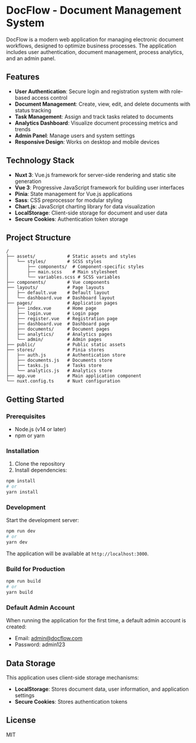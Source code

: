 # DocFlow - Document Management System

DocFlow is a modern web application for managing electronic document workflows, designed to optimize business processes. The application includes user authentication, document management, process analytics, and an admin panel.

## Features

- **User Authentication**: Secure login and registration system with role-based access control
- **Document Management**: Create, view, edit, and delete documents with status tracking
- **Task Management**: Assign and track tasks related to documents
- **Analytics Dashboard**: Visualize document processing metrics and trends
- **Admin Panel**: Manage users and system settings
- **Responsive Design**: Works on desktop and mobile devices

## Technology Stack

- **Nuxt 3**: Vue.js framework for server-side rendering and static site generation
- **Vue 3**: Progressive JavaScript framework for building user interfaces
- **Pinia**: State management for Vue.js applications
- **Sass**: CSS preprocessor for modular styling
- **Chart.js**: JavaScript charting library for data visualization
- **LocalStorage**: Client-side storage for document and user data
- **Secure Cookies**: Authentication token storage

## Project Structure

```
/
├── assets/            # Static assets and styles
│   └── styles/        # SCSS styles
│       ├── components/  # Component-specific styles
│       ├── main.scss    # Main stylesheet
│       └── variables.scss # SCSS variables
├── components/        # Vue components
├── layouts/           # Page layouts
│   ├── default.vue    # Default layout
│   └── dashboard.vue  # Dashboard layout
├── pages/             # Application pages
│   ├── index.vue      # Home page
│   ├── login.vue      # Login page
│   ├── register.vue   # Registration page
│   ├── dashboard.vue  # Dashboard page
│   ├── documents/     # Document pages
│   ├── analytics/     # Analytics pages
│   └── admin/         # Admin pages
├── public/            # Public static assets
├── stores/            # Pinia stores
│   ├── auth.js        # Authentication store
│   ├── documents.js   # Documents store
│   ├── tasks.js       # Tasks store
│   └── analytics.js   # Analytics store
├── app.vue            # Main application component
└── nuxt.config.ts     # Nuxt configuration
```

## Getting Started

### Prerequisites

- Node.js (v14 or later)
- npm or yarn

### Installation

1. Clone the repository
2. Install dependencies:

```bash
npm install
# or
yarn install
```

### Development

Start the development server:

```bash
npm run dev
# or
yarn dev
```

The application will be available at `http://localhost:3000`.

### Build for Production

```bash
npm run build
# or
yarn build
```

### Default Admin Account

When running the application for the first time, a default admin account is created:

- Email: admin@docflow.com
- Password: admin123

## Data Storage

This application uses client-side storage mechanisms:

- **LocalStorage**: Stores document data, user information, and application settings
- **Secure Cookies**: Stores authentication tokens

## License

MIT
